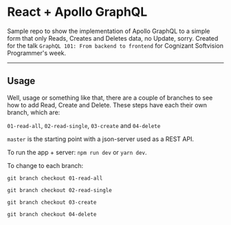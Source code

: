 # React + Apollo GraphQL

Sample repo to show the implementation of Apollo GraphQL to a simple form that only Reads, Creates and Deletes data, no Update, sorry.
Created for the talk `GraphQL 101: From backend to frontend` for Cognizant Softvision Programmer's week.

---

## Usage

Well, usage or something like that, there are a couple of branches to see how to add Read, Create and Delete. These steps have each their own branch, which are:

`01-read-all`, `02-read-single`, `03-create` and `04-delete`

`master` is the starting point with a json-server used as a REST API.

To run the app + server: `npm run dev` or `yarn dev`.

To change to each branch:

```
git branch checkout 01-read-all

git branch checkout 02-read-single

git branch checkout 03-create

git branch checkout 04-delete
```